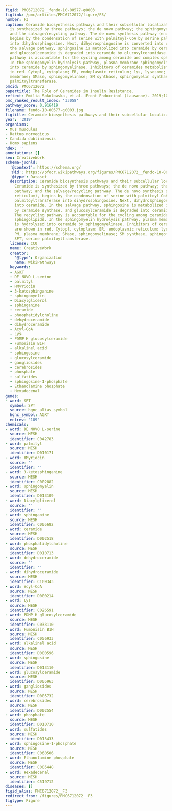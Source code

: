 ```yaml
---
figid: PMC6712072__fendo-10-00577-g0003
figlink: /pmc/articles/PMC6712072/figure/F3/
number: F3
caption: Ceramide biosynthesis pathways and their subcellular localization. Ceramide
  is synthesized by three pathways; the de novo pathway; the sphingomyelin pathway;
  and the salvage/recycling pathway. The de novo synthesis pathway (endoplasmic reticulum),
  begins by the condensation of serine with palmitoyl-CoA by serine palmitoyltransferase
  into dihydrosphingosine. Next, dihydrosphingosine is converted into ceramide. In
  the salvage pathway, sphingosine is metabolized into ceramide by ceramide synthase,
  and glucosylceramide is degraded into ceramide by glucosylceramidase. The recycling
  pathway is accountable for the cycling among ceramide and complex sphingolipids.
  In the sphingomyelin hydrolysis pathway, plasma membrane sphingomyelin is hydrolyzed
  into ceramide by sphingomyelinase. Inhibitors of ceramides metabolism are shown
  in red. Cytopl, cytoplasm; ER, endoplasmic reticulum; lys, lysosome; PM, plasma
  membrane; SMase, sphingomyelinase; SM synthase, sphingomyelin synthase; SPT, serine
  palmitoyltransferase.
pmcid: PMC6712072
papertitle: The Role of Ceramides in Insulin Resistance.
reftext: Emilia Sokolowska, et al. Front Endocrinol (Lausanne). 2019;10:577.
pmc_ranked_result_index: '33058'
pathway_score: 0.916419
filename: fendo-10-00577-g0003.jpg
figtitle: Ceramide biosynthesis pathways and their subcellular localization
year: '2019'
organisms:
- Mus musculus
- Rattus norvegicus
- Candida dubliniensis
- Homo sapiens
ndex: ''
annotations: []
seo: CreativeWork
schema-jsonld:
  '@context': https://schema.org/
  '@id': https://pfocr.wikipathways.org/figures/PMC6712072__fendo-10-00577-g0003.html
  '@type': Dataset
  description: Ceramide biosynthesis pathways and their subcellular localization.
    Ceramide is synthesized by three pathways; the de novo pathway; the sphingomyelin
    pathway; and the salvage/recycling pathway. The de novo synthesis pathway (endoplasmic
    reticulum), begins by the condensation of serine with palmitoyl-CoA by serine
    palmitoyltransferase into dihydrosphingosine. Next, dihydrosphingosine is converted
    into ceramide. In the salvage pathway, sphingosine is metabolized into ceramide
    by ceramide synthase, and glucosylceramide is degraded into ceramide by glucosylceramidase.
    The recycling pathway is accountable for the cycling among ceramide and complex
    sphingolipids. In the sphingomyelin hydrolysis pathway, plasma membrane sphingomyelin
    is hydrolyzed into ceramide by sphingomyelinase. Inhibitors of ceramides metabolism
    are shown in red. Cytopl, cytoplasm; ER, endoplasmic reticulum; lys, lysosome;
    PM, plasma membrane; SMase, sphingomyelinase; SM synthase, sphingomyelin synthase;
    SPT, serine palmitoyltransferase.
  license: CC0
  name: CreativeWork
  creator:
    '@type': Organization
    name: WikiPathways
  keywords:
  - AGXT
  - DE NOVO L-serine
  - palmityl
  - HMyriocin
  - 3-ketosphinganine
  - sphingomyelin
  - Diacylglicerol
  - sphinganine
  - ceramide
  - phosphatidylcholine
  - dehydroceramide
  - dihydroceramide
  - Acyl-CoA
  - Lys
  - PDMP H glucosylceramide
  - Fumonisin B1H
  - alkalinel acid
  - sphingosine
  - glucosylceramide
  - gangliosides
  - cerebrosides
  - phosphate
  - sulfatides
  - sphingosine-1-phosphate
  - Ethanolamine phosphate
  - Hexadecenal
genes:
- word: SPT
  symbol: SPT
  source: hgnc_alias_symbol
  hgnc_symbol: AGXT
  entrez: '189'
chemicals:
- word: DE NOVO L-serine
  source: MESH
  identifier: C042783
- word: palmityl
  source: MESH
  identifier: D010171
- word: HMyriocin
  source: ''
  identifier: ''
- word: 3-ketosphinganine
  source: MESH
  identifier: C002882
- word: sphingomyelin
  source: MESH
  identifier: D013109
- word: Diacylglicerol
  source: ''
  identifier: ''
- word: sphinganine
  source: MESH
  identifier: C005682
- word: ceramide
  source: MESH
  identifier: D002518
- word: phosphatidylcholine
  source: MESH
  identifier: D010713
- word: dehydroceramide
  source: ''
  identifier: ''
- word: dihydroceramide
  source: MESH
  identifier: C109343
- word: Acyl-CoA
  source: MESH
  identifier: D000214
- word: Lys
  source: MESH
  identifier: C026591
- word: PDMP H glucosylceramide
  source: MESH
  identifier: C033110
- word: Fumonisin B1H
  source: MESH
  identifier: C056933
- word: alkalinel acid
  source: MESH
  identifier: D000596
- word: sphingosine
  source: MESH
  identifier: D013110
- word: glucosylceramide
  source: MESH
  identifier: D005963
- word: gangliosides
  source: MESH
  identifier: D005732
- word: cerebrosides
  source: MESH
  identifier: D002554
- word: phosphate
  source: MESH
  identifier: D010710
- word: sulfatides
  source: MESH
  identifier: D013433
- word: sphingosine-1-phosphate
  source: MESH
  identifier: C060506
- word: Ethanolamine phosphate
  source: MESH
  identifier: C005448
- word: Hexadecenal
  source: MESH
  identifier: C519712
diseases: []
figid_alias: PMC6712072__F3
redirect_from: /figures/PMC6712072__F3
figtype: Figure
---
```

